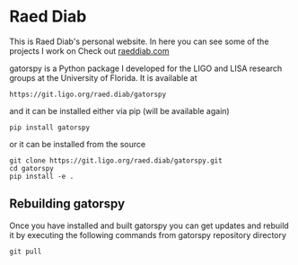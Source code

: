 # Raed Diab
This is Raed Diab's personal website. In here you can see some of the projects I work on
Check out [raeddiab.com ](https://www.raeddiab.com)

gatorspy is a Python package I developed for the LIGO and LISA research groups at the University of Florida. It is available at 
```
https://git.ligo.org/raed.diab/gatorspy
```

and it can be installed either via pip (will be available again)

```
pip install gatorspy
```

or it can be installed from the source

```
git clone https://git.ligo.org/raed.diab/gatorspy.git 
cd gatorspy
pip install -e .
```

## Rebuilding gatorspy
Once you have installed and built gatorspy you can get updates and rebuild it by executing the following commands from gatorspy repository directory 

```
git pull
```